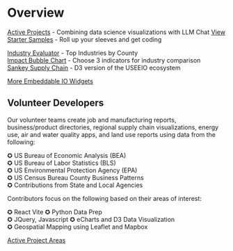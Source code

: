# Overview

[Active Projects](../../../projects/) - Combining data science visualizations with LLM Chat
[View Starter Samples](../../localsite/start/) - Roll up your sleeves and get coding  

[Industry Evaluator](../../localsite/info/) - Top Industries by County  
[Impact Bubble Chart](../../io/charts/bubble/) - Choose 3 indicators for industry comparison    
[Sankey Supply Chain](../../community/start/charts/) - D3 version of the USEEIO ecosystem  

[More Embeddable IO Widgets](../charts)

## Volunteer Developers

Our volunteer teams create job and manufacturing reports, business/product directories, regional supply chain visualizations, energy use, air and water quality apps, and land use reports using data from the following:

✪ US Bureau of Economic Analysis (BEA)  
✪ US Bureau of Labor Statistics (BLS)  
✪ US Environmental Protection Agency (EPA)  
✪ US Census Bureau County Business Patterns  
✪ Contributions from State and Local Agencies  

Contributors focus on the following based on their areas of interest:

✪ React Vite
✪ Python Data Prep  
✪ JQuery, Javascript
✪ eCharts and D3 Data Visualization  
✪ Geospatial Mapping using Leaflet and Mapbox

[Active Project Areas](/projects) 
